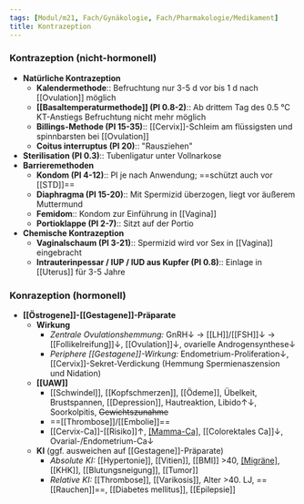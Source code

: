 ```yaml
---
tags: [Modul/m21, Fach/Gynäkologie, Fach/Pharmakologie/Medikament]
title: Kontrazeption
---
```

### Kontrazeption (nicht-hormonell)
- **Natürliche Kontrazeption**
	- **Kalendermethode**:: Befruchtung nur 3-5 d vor bis 1 d nach [[Ovulation]] möglich
	- **[[Basaltemperaturmethode]] (PI 0.8-2)**:: Ab drittem Tag des 0.5 °C KT-Anstiegs Befruchtung nicht mehr möglich
	- **Billings-Methode (PI 15-35)**:: [[Cervix]]-Schleim am flüssigsten und spinnbarsten bei [[Ovulation]]
	- **Coitus interruptus (PI 20)**:: "Rausziehen"
- **Sterilisation (PI 0.3)**:: Tubenligatur unter Vollnarkose
- **Barrieremethoden**
	- **Kondom (PI 4-12)**:: PI je nach Anwendung; ==schützt auch vor [[STD]]==
	- **Diaphragma (PI 15-20)**:: Mit Spermizid überzogen, liegt vor äußerem Muttermund
	- **Femidom**:: Kondom zur Einführung in [[Vagina]]
	- **Portioklappe (PI 2-7)**:: Sitzt auf der Portio
- **Chemische Kontrazeption**
	- **Vaginalschaum (PI 3-21)**:: Spermizid wird vor Sex in [[Vagina]] eingebracht
	- **Intrauterinpessar / IUP / IUD aus Kupfer (PI 0.8)**:: Einlage in [[Uterus]] für 3-5 Jahre
### Konrazeption (hormonell)
- **[[Östrogene]]-[[Gestagene]]-Präparate**
	- **Wirkung**
		- *Zentrale Ovulationshemmung:* GnRH↓ → [[LH]]/[[FSH]]↓ → [[Follikelreifung]]↓, [[Ovulation]]↓, ovarielle Androgensynthese↓ 
		- *Periphere [[Gestagene]]-Wirkung:* Endometrium-Proliferation↓, [[Cervix]]-Sekret-Verdickung (Hemmung Spermienaszension und Nidation)
	- **[[UAW]]**
		- [[Schwindel]], [[Kopfschmerzen]], [[Ödeme]], Übelkeit, Brustspannen, [[Depression]], Hautreaktion, Libido↑↓, Soorkolpitis, ~~Gewichtszunahme~~
		- ==[[Thrombose]]/[[Embolie]]==
		- [[Cervix-Ca]]-[[Risiko]]↑, [[Mamma-Ca]](?), [[Colorektales Ca]]↓, Ovarial-/Endometrium-Ca↓ 
	- **KI** (ggf. ausweichen auf [[Gestagene]]-Präparate)
		- *Absolute KI:* [[Hypertonie]], [[Vitien]], [[BMI]] >40, [[Migräne]](?), [[KHK]], [[Blutungsneigung]], [[Tumor]]
		- *Relative KI:* [[Thrombose]], [[Varikosis]], Alter >40. LJ, ==[[Rauchen]]==, [[Diabetes mellitus]], [[Epilepsie]]
